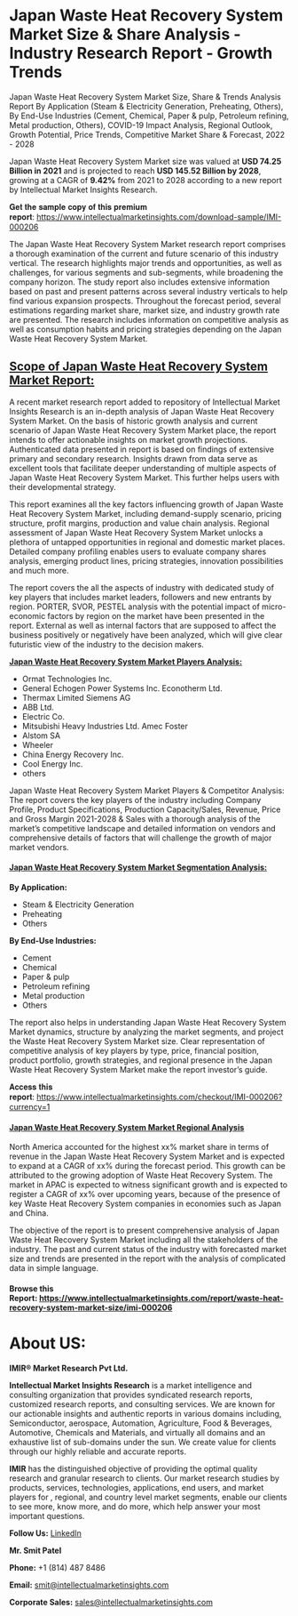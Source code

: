 <h1>Japan Waste Heat Recovery System Market Size &amp; Share Analysis - Industry Research Report - Growth Trends</h1>
<p>Japan Waste Heat Recovery System Market Size, Share &amp; Trends Analysis Report By Application (Steam &amp; Electricity Generation, Preheating, Others), By End-Use Industries (Cement, Chemical, Paper &amp; pulp, Petroleum refining, Metal production, Others), COVID-19 Impact Analysis, Regional Outlook, Growth Potential, Price Trends, Competitive Market Share &amp; Forecast, 2022 - 2028</p>
<p>Japan Waste Heat Recovery System Market size was valued at&nbsp;<strong>USD&nbsp;74.25 Billion in 2021</strong>&nbsp;and is projected to reach&nbsp;<strong>USD 145.52 Billion by 2028</strong>, growing at a CAGR of&nbsp;<strong>9.42%</strong>&nbsp;from 2021 to 2028 according to a new report by Intellectual Market Insights Research.</p>
<p>𝐆𝐞𝐭 𝐭𝐡𝐞 𝐬𝐚𝐦𝐩𝐥𝐞 𝐜𝐨𝐩𝐲 𝐨𝐟 𝐭𝐡𝐢𝐬 𝐩𝐫𝐞𝐦𝐢𝐮𝐦 𝐫𝐞𝐩𝐨𝐫𝐭:&nbsp;<a href="https://www.intellectualmarketinsights.com/download-sample/IMI-000206">https://www.intellectualmarketinsights.com/download-sample/IMI-000206</a>&nbsp;</p>
<p>The Japan Waste Heat Recovery System Market research report comprises a thorough examination of the current and future scenario of this industry vertical. The research highlights major trends and opportunities, as well as challenges, for various segments and sub-segments, while broadening the company horizon. The study report also includes extensive information based on past and present patterns across several industry verticals to help find various expansion prospects. Throughout the forecast period, several estimations regarding market share, market size, and industry growth rate are presented. The research includes information on competitive analysis as well as consumption habits and pricing strategies depending on the Japan Waste Heat Recovery System Market.</p>
<h2><u>Scope of Japan Waste Heat Recovery System Market Report:</u></h2>
<p>A recent market research report added to repository of Intellectual Market Insights Research is an in-depth analysis of Japan Waste Heat Recovery System Market. On the basis of historic growth analysis and current scenario of Japan Waste Heat Recovery System Market place, the report intends to offer actionable insights on market growth projections. Authenticated data presented in report is based on findings of extensive primary and secondary research. Insights drawn from data serve as excellent tools that facilitate deeper understanding of multiple aspects of Japan Waste Heat Recovery System Market. This further helps users with their developmental strategy.</p>
<p>This report examines all the key factors influencing growth of Japan Waste Heat Recovery System Market, including demand-supply scenario, pricing structure, profit margins, production and value chain analysis. Regional assessment of Japan Waste Heat Recovery System Market unlocks a plethora of untapped opportunities in regional and domestic market places. Detailed company profiling enables users to evaluate company shares analysis, emerging product lines, pricing strategies, innovation possibilities and much more.</p>
<p>The report covers the all the aspects of industry with dedicated study of key players that includes market leaders, followers and new entrants by region. PORTER, SVOR, PESTEL analysis with the potential impact of micro-economic factors by region on the market have been presented in the report. External as well as internal factors that are supposed to affect the business positively or negatively have been analyzed, which will give clear futuristic view of the industry to the decision makers.</p>
<p><strong><u>Japan Waste Heat Recovery System Market Players Analysis:</u></strong></p>
<ul>
<li>Ormat Technologies Inc.</li>
<li>General Echogen Power Systems Inc. Econotherm Ltd.</li>
<li>Thermax Limited Siemens AG</li>
<li>ABB Ltd.</li>
<li>Electric Co.&nbsp;</li>
<li>Mitsubishi Heavy Industries Ltd. Amec Foster</li>
<li>Alstom SA</li>
<li>Wheeler</li>
<li>China Energy Recovery Inc.&nbsp;</li>
<li>Cool Energy Inc.&nbsp;</li>
<li>others</li>
</ul>
<p>Japan Waste Heat Recovery System Market Players &amp; Competitor Analysis: The report covers the key players of the industry including Company Profile, Product Specifications, Production Capacity/Sales, Revenue, Price and Gross Margin 2021-2028 &amp; Sales with a thorough analysis of the market&rsquo;s competitive landscape and detailed information on vendors and comprehensive details of factors that will challenge the growth of major market vendors.</p>
<h4><strong><u>Japan Waste Heat Recovery System Market Segmentation Analysis:</u></strong></h4>
<p><strong>By Application:</strong></p>
<ul>
<li>Steam &amp; Electricity Generation</li>
<li>Preheating</li>
<li>Others</li>
</ul>
<p><strong>By End-Use Industries:</strong></p>
<ul>
<li>Cement</li>
<li>Chemical</li>
<li>Paper &amp; pulp</li>
<li>Petroleum refining</li>
<li>Metal production</li>
<li>Others</li>
</ul>
<p>The report also helps in understanding Japan Waste Heat Recovery System Market dynamics, structure by analyzing the market segments, and project the Waste Heat Recovery System&nbsp;Market size. Clear representation of competitive analysis of key players by type, price, financial position, product portfolio, growth strategies, and regional presence in the Japan Waste Heat Recovery System Market make the report investor&rsquo;s guide.</p>
<p>𝐀𝐜𝐜𝐞𝐬𝐬 𝐭𝐡𝐢𝐬 𝐫𝐞𝐩𝐨𝐫𝐭:&nbsp;<a href="https://www.intellectualmarketinsights.com/checkout/IMI-000206?currency=1">https://www.intellectualmarketinsights.com/checkout/IMI-000206?currency=1</a>&nbsp;</p>
<h4><strong><u> Japan Waste Heat Recovery System Market Regional Analysis</u></strong></h4>
<p>North America accounted for the highest xx% market share in terms of revenue in the Japan Waste Heat Recovery System Market and is expected to expand at a CAGR of xx% during the forecast period. This growth can be attributed to the growing adoption of Waste Heat Recovery System. The market in APAC is expected to witness significant growth and is expected to register a CAGR of xx% over upcoming years, because of the presence of key Waste Heat Recovery System companies in economies such as Japan and China.</p>
<p>The objective of the report is to present comprehensive analysis of Japan Waste Heat Recovery System Market including all the stakeholders of the industry. The past and current status of the industry with forecasted market size and trends are presented in the report with the analysis of complicated data in simple language.</p>
<h4><strong>Browse this Report:&nbsp;<a href="https://www.intellectualmarketinsights.com/report/waste-heat-recovery-system-market-size/imi-000206">https://www.intellectualmarketinsights.com/report/waste-heat-recovery-system-market-size/imi-000206</a>&nbsp;</strong></h4>
<h1>About US:</h1>
<p><strong>IMIR&reg; Market Research Pvt Ltd.</strong></p>
<p><strong>Intellectual Market Insights Research</strong> is a market intelligence and consulting organization that provides syndicated research reports, customized research reports, and consulting services. We are known for our actionable insights and authentic reports in various domains including, Semiconductor, aerospace, Automation, Agriculture, Food &amp; Beverages, Automotive, Chemicals and Materials, and virtually all domains and an exhaustive list of sub-domains under the sun. We create value for clients through our highly reliable and accurate reports.</p>
<p><strong>IMIR</strong> has the distinguished objective of providing the optimal quality research and granular research to clients. Our market research studies by products, services, technologies, applications, end users, and market players for , regional, and country level market segments, enable our clients to see more, know more, and do more, which help answer your most important questions.</p>
<p><strong>Follow Us:</strong> <a href="https://www.linkedin.com/company/imir-marketresearch/">LinkedIn</a></p>
<p><strong>Mr. Smit Patel</strong></p>
<p><strong>Phone:</strong> +1 (814) 487 8486</p>
<p><strong>Email:</strong> <a href="mailto:smit@intellectualmarketinsights.com">smit@intellectualmarketinsights.com</a></p>
<p><strong>Corporate Sales:</strong> <a href="mailto:sales@intellectualmarketinsights.com">sales@intellectualmarketinsights.com</a></p>
<div>&nbsp;</div>

